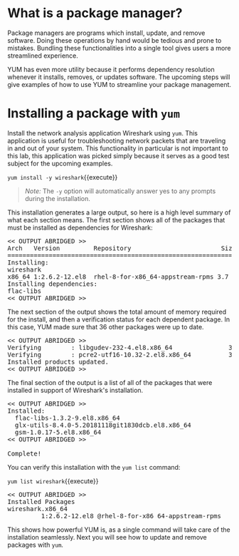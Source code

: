# What is a package manager?

Package managers are programs which install, update, and remove software.
Doing these operations by hand would be tedious and prone to mistakes. Bundling these
functionalities into a single tool gives users a more streamlined experience.

YUM has even more utility because it performs dependency resolution whenever
it installs, removes, or updates software. The upcoming steps will give
examples of how to use YUM to streamline your package management.

# Installing a package with `yum`

Install the network analysis application Wireshark using `yum`. This application
is useful for troubleshooting network packets that are traveling in and out
of your system. This functionality in particular is not important to this lab,
this application was picked simply because it serves as a good test subject for
the upcoming examples.


`yum install -y wireshark`{{execute}}

>_Note:_ The `-y` option will automatically answer yes to any prompts during the
installation.

This installation generates a large output, so here is a high level
summary of what each section means. The first section shows all of the packages
that must be installed as dependencies for Wireshark:

<pre class=file>
<< OUTPUT ABRIDGED >>
Arch   Version         Repository                        Size
===================================================================
Installing:
wireshark
x86_64 1:2.6.2-12.el8  rhel-8-for-x86_64-appstream-rpms 3.7 M
Installing dependencies:
flac-libs
<< OUTPUT ABRIDGED >>
</pre>

The next section of the output shows the total amount of memory required for the
install, and then a verification status for each dependent package. In this case,
YUM made sure that 36 other packages were up to date.

<pre class=file>
<< OUTPUT ABRIDGED >>
Verifying        : libgudev-232-4.el8.x86_64               35/36
Verifying        : pcre2-utf16-10.32-2.el8.x86_64          36/36
Installed products updated.
<< OUTPUT ABRIDGED >>
</pre>

The final section of the output is a list of all of the packages that were
installed in support of Wireshark's installation.

<pre class=file>
<< OUTPUT ABRIDGED >>
Installed:
  flac-libs-1.3.2-9.el8.x86_64                                     
  glx-utils-8.4.0-5.20181118git1830dcb.el8.x86_64                  
  gsm-1.0.17-5.el8.x86_64  
<< OUTPUT ABRIDGED >>

Complete!
</pre>

You can verify this installation with the `yum list` command:

`yum list wireshark`{{execute}}

<pre class=file>
<< OUTPUT ABRIDGED >>
Installed Packages
wireshark.x86_64
         1:2.6.2-12.el8 @rhel-8-for-x86_64-appstream-rpms
</pre>

This shows how powerful YUM is, as a single command will take care of the installation
seamlessly. Next you will see how to update and remove packages with `yum`.
